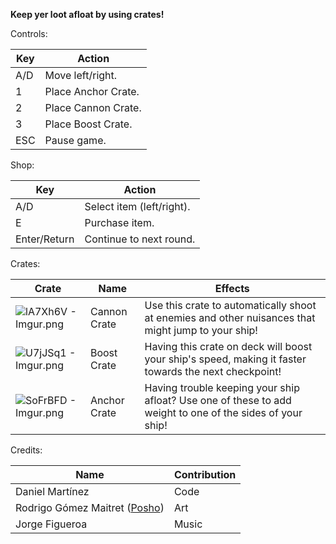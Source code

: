 **Keep yer loot afloat by using crates!**



Controls:

| Key  | Action              |
| ---- | ------------------- |
| A/D  | Move left/right.    |
| 1    | Place Anchor Crate. |
| 2    | Place Cannon Crate. |
| 3    | Place Boost Crate.  |
| ESC  | Pause game.         |



Shop:

| Key          | Action                    |
| ------------ | ------------------------- |
| A/D          | Select item (left/right). |
| E            | Purchase item.            |
| Enter/Return | Continue to next round.   |



Crates:

| Crate                                             | Name         | Effects                                                      |
| ------------------------------------------------- | ------------ | ------------------------------------------------------------ |
| ![lA7Xh6V - Imgur.png](///raw/fc4/b1/z/45610.png) | Cannon Crate | Use this crate to automatically shoot at enemies and other nuisances that might jump to your ship! |
| ![U7jJSq1 - Imgur.png](///raw/fc4/b1/z/45616.png) | Boost Crate  | Having this crate on deck will boost your ship's speed, making it faster towards the next checkpoint! |
| ![SoFrBFD - Imgur.png](///raw/fc4/b1/z/45618.png) | Anchor Crate | Having trouble keeping your ship afloat? Use one of these to add weight to one of the sides of your ship! |



Credits:

| Name                                                         | Contribution |
| ------------------------------------------------------------ | ------------ |
| Daniel Martínez                                              | Code         |
| Rodrigo Gómez Maitret ([Posho](https://twitter.com/PoshoDev)) | Art          |
| Jorge Figueroa                                               | Music        |

